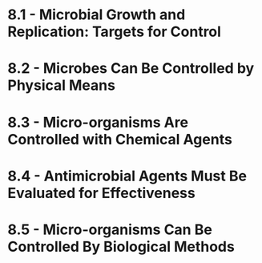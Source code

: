 # 8.1 - Microbial Growth and Replication: Targets for Control
# 8.2 - Microbes Can Be Controlled by Physical Means
# 8.3 - Micro-organisms Are Controlled with Chemical Agents
# 8.4 - Antimicrobial Agents Must Be Evaluated for Effectiveness
# 8.5 - Micro-organisms Can Be Controlled By Biological Methods
